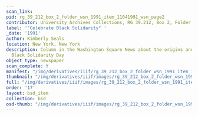 ```yaml
---
scan_link:
pid: rg_39_212_box_2_folder_wsn_1991_item_11041991_wsn_page2
contributor: University Archives Collections, RG 39.212, Box 2, Folder WSN 1991
label: '"Celebrate Black Solidarity" '
_date: '1991'
author: Kimberly Seals
location: New York, New York
description: Column in the Washington Square News about the origins and impact of
  Black Solidarity Day
object_type: newspaper
scan_complete: Y
manifest: "/img/derivatives/iiif/rg_39_212_box_2_folder_wsn_1991_item_11041991_wsn_page2/manifest.json"
thumbnail: "/img/derivatives/iiif/images/rg_39_212_box_2_folder_wsn_1991_item_11041991_wsn_page2/full/250,/0/default.jpg"
full: "/img/derivatives/iiif/images/rg_39_212_box_2_folder_wsn_1991_item_11041991_wsn_page2/full/1140,/0/default.jpg"
order: '17'
layout: bsd_item
collection: bsd
osd-thumb: "/img/derivatives/iiif/images/rg_39_212_box_2_folder_wsn_1991_item_11041991_wsn_page2/full/375,/0/default.jpg"
---
```


